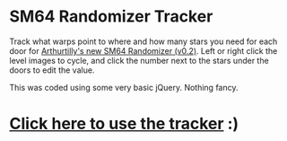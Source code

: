 # SM64 Randomizer Tracker

Track what warps point to where and how many stars you need for each door for [Arthurtilly's new SM64 Randomizer (v0.2)](https://www.youtube.com/channel/UCZlx3kACdwXH1G58ffzn7_g). Left or right click the level images to cycle, and click the number next to the stars under the doors to edit the value. 

This was coded using some very basic jQuery. Nothing fancy. 

# [Click here to use the tracker](http://loohhoo.com/rando/) :)
